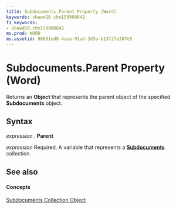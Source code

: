```yaml
---
title: Subdocuments.Parent Property (Word)
keywords: vbawd10.chm159908842
f1_keywords:
- vbawd10.chm159908842
ms.prod: WORD
ms.assetid: 98651ed8-4aea-91ad-2d3a-b13f2fe387e5
---
```



# Subdocuments.Parent Property (Word)

Returns an  **Object** that represents the parent object of the specified **Subdocuments** object.


## Syntax

 _expression_ . **Parent**

 _expression_ Required. A variable that represents a **[Subdocuments](subdocuments-object-word.md)** collection.


## See also


#### Concepts


[Subdocuments Collection Object](subdocuments-object-word.md)

